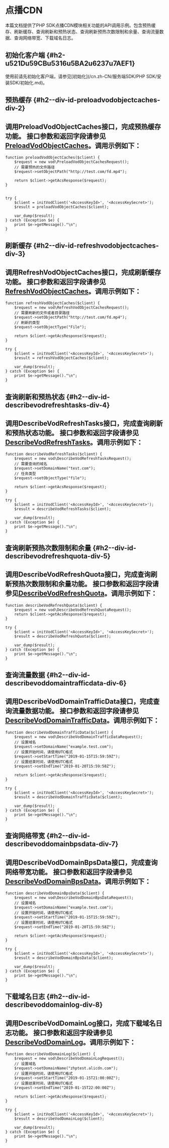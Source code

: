点播CDN 
==========================

本篇文档提供了PHP SDK点播CDN模块相关功能的API调用示例。包含预热缓存、刷新缓存、查询刷新和预热状态、查询刷新预热次数限制和余量、查询流量数据、查询网络带宽、下载域名日志。

初始化客户端 {#h2-u521Du59CBu5316u5BA2u6237u7AEF1}
--------------------------------------------

使用前请先初始化客户端，请参见[初始化](/cn.zh-CN/服务端SDK/PHP SDK/安装SDK/初始化.md)。

预热缓存 {#h2--div-id-preloadvodobjectcaches-div-2}
-----------------------------------------------

调用PreloadVodObjectCaches接口，完成预热缓存功能。
接口参数和返回字段请参见[PreloadVodObjectCaches](/cn.zh-CN/服务端API/点播CDN/刷新预热/预热缓存.md)。调用示例如下： 
------------------------------------------------------------------------------------------------------------------------------------------------------------------------

    function preloadVodObjectCaches($client) {
        $request = new vod\PreloadVodObjectCachesRequest();
        // 需要预热的文件路径
        $request->setObjectPath("http://test.com/fd.mp4");
    
        return $client->getAcsResponse($request);
    }
    
    
    try {
        $client = initVodClient('<AccessKeyId>', '<AccessKeySecret>');
        $result = preloadVodObjectCaches($client);
    
        var_dump($result);
    } catch (Exception $e) {
        print $e->getMessage()."\n";
    }



刷新缓存 {#h2--div-id-refreshvodobjectcaches-div-3}
-----------------------------------------------

调用RefreshVodObjectCaches接口，完成刷新缓存功能。
接口参数和返回字段请参见[RefreshVodObjectCaches](/cn.zh-CN/服务端API/点播CDN/刷新预热/刷新缓存.md)。调用示例如下： 
------------------------------------------------------------------------------------------------------------------------------------------------------------------------

    function refreshVodObjectCaches($client) {
        $request = new vod\RefreshVodObjectCachesRequest();
        // 需要刷新的文件或者目录路径
        $request->setObjectPath("http://test.com/fd.mp4");
        // 刷新的类型
        $request->setObjectType("File");
    
        return $client->getAcsResponse($request);
    }
    
    try {
        $client = initVodClient('<AccessKeyId>', '<AccessKeySecret>');
        $result = refreshVodObjectCaches($client);
    
        var_dump($result);
    } catch (Exception $e) {
        print $e->getMessage()."\n";
    }



查询刷新和预热状态 {#h2--div-id-describevodrefreshtasks-div-4}
-----------------------------------------------------

调用DescribeVodRefreshTasks接口，完成查询刷新和预热状态功能。
接口参数和返回字段请参见[DescribeVodRefreshTasks](/cn.zh-CN/服务端API/点播CDN/刷新预热/查询刷新和预热状态.md)。调用示例如下： 
------------------------------------------------------------------------------------------------------------------------------------------------------------------------------------

    function describeVodRefreshTasks($client) {
        $request = new vod\DescribeVodRefreshTasksRequest();
        // 需要查询的域名
        $request->setDomainName("test.com");
        // 任务类型
        $request->setObjectType("file");
    
        return $client->getAcsResponse($request);
    }
    
    try {
        $client = initVodClient('<AccessKeyId>', '<AccessKeySecret>');
        $result = describeVodRefreshTasks($client);
    
        var_dump($result);
    } catch (Exception $e) {
        print $e->getMessage()."\n";
    }



查询刷新预热次数限制和余量 {#h2--div-id-describevodrefreshquota-div-5}
---------------------------------------------------------

调用DescribeVodRefreshQuota接口，完成查询刷新预热次数限制和余量功能。
接口参数和返回字段请参见[DescribeVodRefreshQuota](/cn.zh-CN/服务端API/点播CDN/刷新预热/查询刷新预热次数限制和余量.md)。调用示例如下： 
--------------------------------------------------------------------------------------------------------------------------------------------------------------------------------------------

    function describeVodRefreshQuota($client) {
        $request = new vod\DescribeVodRefreshQuotaRequest();
        return $client->getAcsResponse($request);
    }
    
    try {
        $client = initVodClient('<AccessKeyId>', '<AccessKeySecret>');
        $result = describeVodRefreshQuota($client);
    
        var_dump($result);
    } catch (Exception $e) {
        print $e->getMessage()."\n";
    }



查询流量数据 {#h2--div-id-describevoddomaintrafficdata-div-6}
-------------------------------------------------------

调用DescribeVodDomainTrafficData接口，完成查询流量数据功能。
接口参数和返回字段请参见[DescribeVodDomainTrafficData](/cn.zh-CN/服务端API/点播CDN/数据监控/查询流量数据.md)。调用示例如下： 
----------------------------------------------------------------------------------------------------------------------------------------------------------------------------------------

    function describeVodDomainTrafficData($client) {
        $request = new vod\DescribeVodDomainTrafficDataRequest();
        // 设置域名
        $request->setDomainName("example.test.com");
        // 设置开始时间，请使用UTC格式
        $request->setStartTime("2019-01-15T15:59:59Z");
        // 设置结束时间，请使用UTC格式
        $request->setEndTime("2019-01-20T15:59:58Z");
    
        return $client->getAcsResponse($request);
    }
    
    try {
        $client = initVodClient('<AccessKeyId>', '<AccessKeySecret>');
        $result = describeVodDomainTrafficData($client);
    
        var_dump($result);
    } catch (Exception $e) {
        print $e->getMessage()."\n";
    }



查询网络带宽 {#h2--div-id-describevoddomainbpsdata-div-7}
---------------------------------------------------

调用DescribeVodDomainBpsData接口，完成查询网络带宽功能。
接口参数和返回字段请参见[DescribeVodDomainBpsData](/cn.zh-CN/服务端API/点播CDN/数据监控/查询网络带宽.md)。调用示例如下： 
--------------------------------------------------------------------------------------------------------------------------------------------------------------------------------

    function describeVodDomainBpsData($client) {
        $request = new vod\DescribeVodDomainBpsDataRequest();
        // 设置域名
        $request->setDomainName("example.test.com");
        // 设置开始时间，请使用UTC格式
        $request->setStartTime("2019-01-15T15:59:59Z");
        // 设置结束时间，请使用UTC格式
        $request->setEndTime("2019-01-20T15:59:58Z");
    
        return $client->getAcsResponse($request);
    }
    
    try {
        $client = initVodClient('<AccessKeyId>', '<AccessKeySecret>');
        $result = describeVodDomainBpsData($client);
    
        var_dump($result);
    } catch (Exception $e) {
        print $e->getMessage()."\n";
    }



下载域名日志 {#h2--div-id-describevoddomainlog-div-8}
-----------------------------------------------

调用DescribeVodDomainLog接口，完成下载域名日志功能。
接口参数和返回字段请参见[DescribeVodDomainLog](/cn.zh-CN/服务端API/点播CDN/日志管理/下载域名日志.md)。调用示例如下： 
------------------------------------------------------------------------------------------------------------------------------------------------------------------------

    function describeVodDomainLog($client) {
        $request = new vod\DescribeVodDomainLogRequest();
        // 设置域名
        $request->setDomainName("zhptest.alicdn.com");
        // 设置开始时间，请使用UTC格式
        $request->setStartTime("2019-01-15T21:00:00Z");
        // 设置结束时间，请使用UTC格式
        $request->setEndTime("2019-01-15T22:00:00Z");
    
        return $client->getAcsResponse($request);
    }
    
    try {
        $client = initVodClient('<AccessKeyId>', '<AccessKeySecret>');
        $result = describeVodDomainLog($client);
    
        var_dump($result);
    } catch (Exception $e) {
        print $e->getMessage()."\n";
    }


